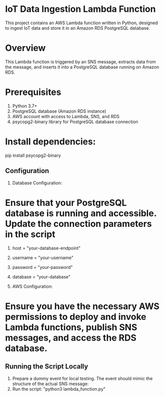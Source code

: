 # IoT Data Ingestion Lambda Function
This project contains an AWS Lambda function written in Python, designed to ingest IoT data and store it in an Amazon RDS PostgreSQL database.

# Overview
This Lambda function is triggered by an SNS message, extracts data from the message, and inserts it into a PostgreSQL database running on Amazon RDS.

# Prerequisites
1. Python 3.7+
2. PostgreSQL database (Amazon RDS instance)
3. AWS account with access to Lambda, SNS, and RDS
4. psycopg2-binary library for PostgreSQL database connection

# Install dependencies:
pip install psycopg2-binary


## Configuration
1. Database Configuration:
# Ensure that your PostgreSQL database is running and accessible. Update the connection parameters in the script

1. host = "your-database-endpoint"
2. username = "your-username"
3. password = "your-password"
4. database = "your-database"

2. AWS Configuration:
# Ensure you have the necessary AWS permissions to deploy and invoke Lambda functions, publish SNS messages, and access the RDS database.



## Running the Script Locally
1. Prepare a dummy event for local testing. The event should mimic the structure of the actual SNS message:
2. Run the script: "python3 lambda_function.py"






